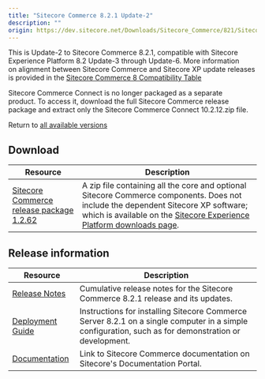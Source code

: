 ```yaml
---
title: "Sitecore Commerce 8.2.1 Update-2"
description: ""
origin: https://dev.sitecore.net/Downloads/Sitecore_Commerce/821/Sitecore_Commerce_821_Update2.aspx
---
```


This is Update-2 to Sitecore Commerce 8.2.1, compatible with Sitecore Experience Platform 8.2 Update-3 through Update-6. More information on alignment between Sitecore Commerce and Sitecore XP update releases is provided in the [Sitecore Commerce 8 Compatibility Table](https://kb.sitecore.net/articles/316437)

Sitecore Commerce Connect is no longer packaged as a separate product. To access it, download the full Sitecore Commerce release package and extract only the Sitecore Commerce Connect 10.2.12.zip file.

Return to [all available versions](/downloads/Sitecore_Commerce)

## Download

 | Resource | Description |
 | --- | --- |
 | [Sitecore Commerce release package 1.2.62](https://scdp.blob.core.windows.net/downloads/Sitecore%20Commerce/821/Sitecore%20Commerce%20821%20Update2/Secure/Sitecore.Commerce.8.2.1_U2_1.2.62.zip) | A zip file containing all the core and optional Sitecore Commerce components. Does not include the dependent Sitecore XP software; which is available on the [Sitecore Experience Platform downloads page](/Downloads/Sitecore_Experience_Platform). |

## Release information

 | Resource | Description |
 | --- | --- |
 | [Release Notes](http://commercesdn.sitecore.net/SitecoreCommerce/ReleaseNotes/en-us/index.html) | Cumulative release notes for the Sitecore Commerce 8.2.1 release and its updates. |
 | [Deployment Guide](http://commercesdn.sitecore.net/SitecoreCommerce/DeploymentGuide/en-us/index.html) | Instructions for installing Sitecore Commerce Server 8.2.1 on a single computer in a simple configuration, such as for demonstration or development.  <br /> |
 | [Documentation](https://doc.sitecore.com) | Link to Sitecore Commerce documentation on Sitecore's Documentation Portal.  <br /> |